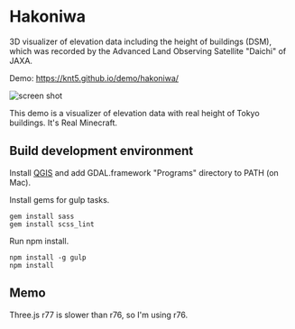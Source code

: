 # Hakoniwa

3D visualizer of elevation data including the height of buildings (DSM), which was recorded by the Advanced Land Observing Satellite "Daichi" of JAXA.

Demo: https://knt5.github.io/demo/hakoniwa/

![screen shot](https://knt5.github.io/assets/img/twitter/summary-large-image/hakoniwa.jpg)

This demo is a visualizer of elevation data with real height of Tokyo buildings. It's Real Minecraft.

## Build development environment

Install [QGIS](http://www.qgis.org/) and add GDAL.framework "Programs" directory to PATH (on Mac).

Install gems for gulp tasks.

```
gem install sass
gem install scss_lint
```

Run npm install.

```
npm install -g gulp
npm install
```

## Memo

Three.js r77 is slower than r76, so I'm using r76.
